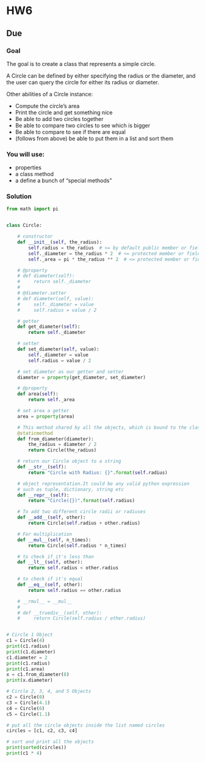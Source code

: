 # HW6
## Due
###  Goal
The goal is to create a class that represents a simple circle.

A Circle can be defined by either specifying the radius or the diameter, and the user can query the circle for either its radius or diameter.

Other abilities of a Circle instance:

- Compute the circle’s area
- Print the circle and get something nice
- Be able to add two circles together
- Be able to compare two circles to see which is bigger
- Be able to compare to see if there are equal
- (follows from above) be able to put them in a list and sort them

### You will use:

- properties
- a class method
- a define a bunch of “special methods”

### Solution
```python
from math import pi


class Circle:

    # constructor
    def __init__(self, the_radius):
        self.radius = the_radius  # <= by default public member or field
        self._diameter = the_radius * 2  # <= protected member or field
        self._area = pi * the_radius ** 2  # <= protected member or field

    # @property
    # def diameter(self):
    #     return self._diameter
    #
    # @diameter.setter
    # def diameter(self, value):
    #     self._diameter = value
    #     self.radius = value / 2

    # getter
    def get_diameter(self):
        return self._diameter

    # setter
    def set_diameter(self, value):
        self._diameter = value
        self.radius = value / 2

    # set diameter as our getter and setter
    diameter = property(get_diameter, set_diameter)

    # @property
    def area(self):
        return self._area

    # set area a getter
    area = property(area)

    # This method shared by all the objects, which is bound to the class
    @staticmethod
    def from_diameter(diameter):
        the_radius = diameter / 2
        return Circle(the_radius)

    # return our Circle object to a string
    def __str__(self):
        return "Circle with Radius: {}".format(self.radius)

    # object representation.It could be any valid python expression
    # such as tuple, dictionary, string etc
    def __repr__(self):
        return "Circle({})".format(self.radius)

    # To add two different circle radii or radiuses
    def __add__(self, other):
        return Circle(self.radius + other.radius)

    # For multiplication
    def __mul__(self, n_times):
        return Circle(self.radius * n_times)

    # to check if it's less than
    def __lt__(self, other):
        return self.radius < other.radius

    # to check if it's equal
    def __eq__(self, other):
        return self.radius == other.radius

    # __rmul__ = __mul__
    #
    # def __truediv__(self, other):
    #     return Circle(self.radius / other.radius)


# Circle 1 Object
c1 = Circle(4)
print(c1.radius)
print(c1.diameter)
c1.diameter = 2
print(c1.radius)
print(c1.area)
x = c1.from_diameter(8)
print(x.diameter)

# Circle 2, 3, 4, and 5 Objects
c2 = Circle(0)
c3 = Circle(4.1)
c4 = Circle(6)
c5 = Circle(1.1)

# put all the circle objects inside the list named circles
circles = [c1, c2, c3, c4]

# sort and print all the objects
print(sorted(circles))
print(c1 * 4)
```